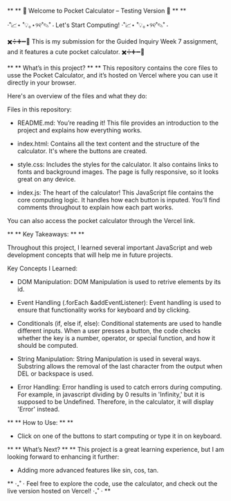 ** ** 📱 Welcome to Pocket Calculator – Testing Version 📱 ** **

⋅˚📈⋆ ˚💡｡⋆୨୧˚✎˚ ⋅ Let's Start Computing! ⋅˚📈⋆ ˚💡｡⋆୨୧˚✎˚ ⋅

✖️➗➕➖🟰 This is my submission for the Guided Inquiry Week 7 assignment, and it features a cute pocket calculator. ✖️➗➕➖🟰

** ** What’s in this project? ** **
This repository contains the core files to usse the Pocket Calculator, and it’s hosted on Vercel where you can use it directly in your browser. 

Here's an overview of the files and what they do:

Files in this repository:
- README.md: You’re reading it! This file provides an introduction to the project and explains how everything works.

- index.html: Contains all the text content and the structure of the calculator. It's where the buttons are created.

- style.css: Includes the styles for the calculator. It also contains links to fonts and background images. The page is fully responsive, so it looks great on any device.

- index.js: The heart of the calculator! This JavaScript file contains the core computing logic. It handles how each button is inputed. You’ll find comments throughout to explain how each part works.


You can also access the pocket calculator through the Vercel link.


** ** Key Takeaways: ** **

Throughout this project, I learned several important JavaScript and web development concepts that will help me in future projects.

Key Concepts I Learned:
- DOM Manipulation:
DOM Manipulation is used to retrive elements by its id.

- Event Handling (.forEach &addEventListener):
Event handling is used to ensure that functionality works for keyboard and by clicking.

- Conditionals (if, else if, else):
Conditional statements are used to handle different inputs. When a user presses a button, the code checks whether the key is a number, operator, or special function, and how it should be computed.

- String Manipulation:
String Manipulation is used in several ways. Substring allows the removal of the last character from the output when DEL or backspace is used.

- Error Handling:
Error handling is used to catch errors during computing. For example, in javascript dividing by 0 results in 'Infinity,' but it is supposed to be Undefined. Therefore, in the calculator, it will display 'Error' instead.


** ** How to Use: ** **
- Click on one of the buttons to start computing or type it in on keyboard.


** ** What’s Next? ** **
This project is a great learning experience, but I am looking forward to enhancing it further:
- Adding more advanced features like sin, cos, tan.


** ‧₊˚ ⋅ Feel free to explore the code, use the calculator, and check out the live version hosted on Vercel! ‧₊˚ ⋅ **
